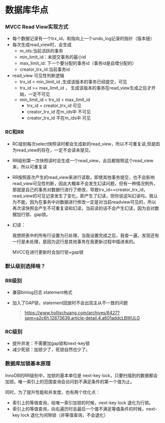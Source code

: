 # 数据库华点

### MVCC Read View实现方式

* 每个数据记录有一个trx_id，和指向上一个undo_log记录的指针（版本链）
* 每次生成read_view时，会生成
	* m_ids:当前活跃的事务
	* min_limit_id：未提交事务的最小id
	* max_limit_id: 下一个要分配的事务id（事务id是自增分配的）
	* creator_trx_id:当前事务id
* read_view 可见性判断逻辑
	* trx_id < min_limit_id  ,生成该版本的事务已经提交，可见
	* trx_id >= max_limit_id ， 生成该版本的事务在read_view生成之后才开始，一定不可见
	* min_limit_id < trx_id < max_limit_id
		* trx_id = creator_trx_id 可见
		* creator_trx_id 在m_ids中 不可见
		* creator_trx_id 不在m_ids中 可见

### RC和RR

* RC级别每次select快照读时都会生成新的read_view，所以不可重复读,但是因为read_view的存在，一定不会读未提交。

* RR级别第一次快照读时会生成一个read_view，此后都按照这个read_view来，所以可重复读

* RR按照首次产生的read_view来进行读取，即使其他事务提交，也不会影响read_view可见性判断，因此大概率不会发生幻读问题，但有一种情况例外，那就是自己的事务对数据行进行了修改，导致trx_id==creator_trx_id，read_view的可见记录发生了变化，即产生了幻读，但你说这叫幻读吗，我认为不能，因为在事务中对数据进行修改一定是对当前readview可见的，所以再次读快照会产生不可重复读和幻读，当前读的话不会产生幻读，因为会对数据加行锁、gap锁。

* 幻读：

	我想把表中的所有行设置为已处理，当我设置完成之后，我查一遍，发现还有一行是未处理，是因为这行是其他事务在我更新过程中插进来的。

	MVCC在进行更新时会加行锁+gap锁 

### 默认级别选择啥？

### RR级别

* 兼容binlog日志 statement格式

* 加入了GAP锁，statement回放时不会出现主从不一致的问题

	> https://www.hollischuang.com/archives/6427?spm=a2c6h.12873639.article-detail.4.a601addcLBWULG

### RC级别

* 提升并发：不需要加gap锁和next-key锁
* 减少死锁：加锁少了，死锁自然也少了。

### 数据库加锁基本原理

InnoDB的RR级别中，加锁的基本单位是 next-key lock，只要扫描到的数据都会加锁。唯一索引上的范围查询会访问到不满足条件的第一个值为止。

同时，为了提升性能和并发度，也有两个优化点：

- 索引上的等值查询，给唯一索引加锁的时候，next-key lock 退化为行锁。
- 索引上的等值查询，向右遍历时且最后一个值不满足等值条件的时候，next-key lock 退化为间隙锁（非等值查询，不会退化）


